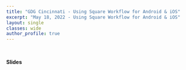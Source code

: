 ```yaml
---
title: "GDG Cincinnati - Using Square Workflow for Android & iOS"
excerpt: "May 18, 2022 - Using Square Workflow for Android & iOS"
layout: single
classes: wide
author_profile: true
---
```


<br/>

**Slides**

<script async class="speakerdeck-embed" data-id="bc1f2819afda4bcab21e189900d32d51" data-ratio="1.77777777777778" src="//speakerdeck.com/assets/embed.js"></script>
